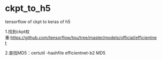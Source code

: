 # ckpt_to_h5
tensorflow of ckpt to keras of h5



1.找到ckpt权重:https://github.com/tensorflow/tpu/tree/master/models/official/efficientnet



2.查找MD5：certutil -hashfile  efficientnet-b2 MD5



